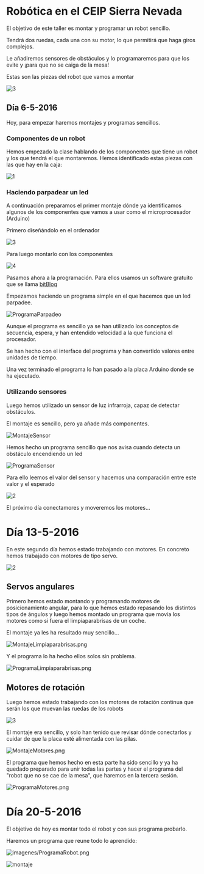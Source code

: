 # Robótica en el CEIP Sierra Nevada

El objetivo de este taller es montar y programar un robot sencillo.

Tendrá dos ruedas, cada una con su motor, lo que permitirá que haga giros complejos.

Le añadiremos sensores de obstáculos y lo programaremos para que los evite y ¡para que no se caiga de la mesa!

Estas son las piezas del robot que vamos a montar

![3](./imagenes/IMG_20160506_171835_.jpg)


## Día 6-5-2016

Hoy, para empezar haremos montajes y programas sencillos.

### Componentes de un robot

Hemos empezado la clase hablando de los componentes que tiene un robot y los que tendrá el que montaremos. Hemos identificado estas piezas con las que hay en la caja:

![1](./imagenes/IMG_20160506_171738_.jpg)

### Haciendo parpadear un led

A continuación preparamos el primer montaje dónde ya identificamos algunos de los componentes que vamos a usar como el microprocesador (Arduino)

Primero diseñándolo en el ordenador


![3](./imagenes/MontajeLed.png)

Para luego montarlo con los componentes

![4](./imagenes/IMG_20160506_163047_.jpg)

Pasamos ahora a la programación. Para ellos usamos un software gratuito que se llama [bitBloq](http://bitbloq.bq.com)

Empezamos haciendo un programa simple en el que hacemos que un led parpadee.

![ProgramaParpadeo](./imagenes/ProgramaParpadeo.png)

Aunque el programa es sencillo ya se han utilizado los conceptos de secuencia, espera, y han entendido velocidad a la que funciona el procesador.

Se han hecho con el interface del programa y han convertido valores entre unidades de tiempo.

Una vez terminado el programa lo han pasado  a la placa Arduino donde se ha ejecutado.

### Utilizando sensores

Luego hemos  utilizado un sensor de luz infrarroja, capaz de detectar obstáculos.

El montaje es sencillo, pero ya añade más componentes.

![MontajeSensor](./imagenes/MontajeSensor.png)

Hemos hecho un programa sencillo que nos avisa cuando detecta un obstáculo encendiendo un led

![ProgramaSensor](./imagenes/ProgramaSensor.png)

Para ello leemos el valor del sensor y hacemos una  comparación entre este valor y el esperado

![2](./imagenes/IMG_20160506_171822_.jpg)

El próximo día conectamores y moveremos los motores...


# Día 13-5-2016

En este segundo día hemos estado trabajando con motores. En concreto hemos trabajado con motores de tipo servo.

![2](./imagenes/IMG_20160513_173146.jpg)


## Servos angulares

Primero hemos estado montando y programando motores de posicionamiento angular, para lo que hemos estado repasando los distintos tipos de ángulos y luego hemos montado un programa que movía los motores como si fuera el limpiaparabrisas de un coche.


El montaje ya les ha resultado muy sencillo...

![MontajeLimpiaparabrisas.png](./imagenes/MontajeLimpiaparabrisas.png)

Y el programa lo ha hecho ellos solos sin problema.

![ProgramaLimpiaparabrisas.png](./imagenes/ProgramaLimpiaparabrisas.png)

## Motores de rotación

Luego hemos estado trabajando con los motores de rotación continua que serán los que muevan las ruedas de los robots

![3](./imagenes/IMG_20160513_173041.jpg)

El  montaje era sencillo, y solo han tenido que revisar dónde conectarlos y cuidar de que la placa esté alimentada con las pilas.

![MontajeMotores.png](./imagenes/MontajeMotores.png)

El programa que hemos hecho en esta parte ha sido sencillo y ya ha quedado preparado para unir todas las partes y hacer el programa del "robot que no se cae de la mesa", que haremos en la tercera sesión.

![ProgramaMotores.png](./imagenes/ProgramaMotores.png)


# Día 20-5-2016

El objetivo de hoy es montar todo el robot y con sus programa probarlo.

Haremos un programa que reune todo lo aprendido:

![imagenes/ProgramaRobot.png](./imagenes/ProgramaRobot.png)

![montaje](./imagenes/MontajeRobot.png)
